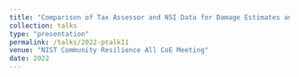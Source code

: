 ```yaml
---
title: "Comparison of Tax Assessor and NSI Data for Damage Estimates and Economic Losses in Seaside "
collection: talks
type: "presentation"
permalink: /talks/2022-ptalk11
venue: "NIST Community Resilience All CoE Meeting"
date: 2022
---
```

